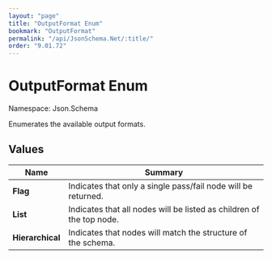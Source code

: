 ```yaml
---
layout: "page"
title: "OutputFormat Enum"
bookmark: "OutputFormat"
permalink: "/api/JsonSchema.Net/:title/"
order: "9.01.72"
---
```

# OutputFormat Enum

Namespace: Json.Schema

Enumerates the available output formats.

## Values

| Name | Summary |
|---|---|
| **Flag** | Indicates that only a single pass/fail node will be returned. |
| **List** | Indicates that all nodes will be listed as children of the top node. |
| **Hierarchical** | Indicates that nodes will match the structure of the schema. |

